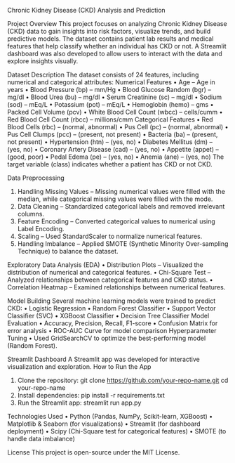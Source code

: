 Chronic Kidney Disease (CKD) Analysis and Prediction

Project Overview
This project focuses on analyzing Chronic Kidney Disease (CKD) data to gain insights into risk factors, visualize trends, and build predictive models. The dataset contains patient lab results and medical features that help classify whether an individual has CKD or not.
A Streamlit dashboard was also developed to allow users to interact with the data and explore insights visually.

Dataset Description
The dataset consists of 24 features, including numerical and categorical attributes:
Numerical Features
•	Age – Age in years
•	Blood Pressure (bp) – mm/Hg
•	Blood Glucose Random (bgr) – mg/dl
•	Blood Urea (bu) – mg/dl
•	Serum Creatinine (sc) – mg/dl
•	Sodium (sod) – mEq/L
•	Potassium (pot) – mEq/L
•	Hemoglobin (hemo) – gms
•	Packed Cell Volume (pcv)
•	White Blood Cell Count (wbcc) – cells/cumm
•	Red Blood Cell Count (rbcc) – millions/cmm
Categorical Features
•	Red Blood Cells (rbc) – (normal, abnormal)
•	Pus Cell (pc) – (normal, abnormal)
•	Pus Cell Clumps (pcc) – (present, not present)
•	Bacteria (ba) – (present, not present)
•	Hypertension (htn) – (yes, no)
•	Diabetes Mellitus (dm) – (yes, no)
•	Coronary Artery Disease (cad) – (yes, no)
•	Appetite (appet) – (good, poor)
•	Pedal Edema (pe) – (yes, no)
•	Anemia (ane) – (yes, no)
The target variable (class) indicates whether a patient has CKD or not CKD.

Data Preprocessing
1.	Handling Missing Values – Missing numerical values were filled with the median, while categorical missing values were filled with the mode.
2.	Data Cleaning – Standardized categorical labels and removed irrelevant columns.
3.	Feature Encoding – Converted categorical values to numerical using Label Encoding.
4.	Scaling – Used StandardScaler to normalize numerical features.
5.	Handling Imbalance – Applied SMOTE (Synthetic Minority Over-sampling Technique) to balance the dataset.

Exploratory Data Analysis (EDA)
•	Distribution Plots – Visualized the distribution of numerical and categorical features.
•	Chi-Square Test – Analyzed relationships between categorical features and CKD status.
•	Correlation Heatmap – Examined relationships between numerical features.

Model Building
Several machine learning models were trained to predict CKD:
•	Logistic Regression
•	Random Forest Classifier
•	Support Vector Classifier (SVC)
•	XGBoost Classifier
•	Decision Tree Classifier
Model Evaluation
•	Accuracy, Precision, Recall, F1-score
•	Confusion Matrix for error analysis
•	ROC-AUC Curve for model comparison
Hyperparameter Tuning
•	Used GridSearchCV to optimize the best-performing model (Random Forest).

Streamlit Dashboard
A Streamlit app was developed for interactive visualization and exploration.
How to Run the App
1.	Clone the repository: 
git clone https://github.com/your-repo-name.git
cd your-repo-name
2.	Install dependencies: 
pip install -r requirements.txt
3.	Run the Streamlit app: 
streamlit run app.py

Technologies Used
•	Python (Pandas, NumPy, Scikit-learn, XGBoost)
•	Matplotlib & Seaborn (for visualizations)
•	Streamlit (for dashboard deployment)
•	Scipy (Chi-Square test for categorical features)
•	SMOTE (to handle data imbalance)

License
This project is open-source under the MIT License.

